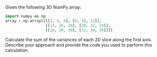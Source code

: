 Given the following 3D NumPy array:

```python
import numpy as np
array = np.array([[[2, 4, 6], [8, 10, 12]], 
                  [[14, 16, 18], [20, 22, 24]], 
                  [[26, 28, 30], [32, 34, 36]]])
```

Calculate the sum of the variances of each 2D slice along the first axis. Describe your approach and provide the code you used to perform this calculation.